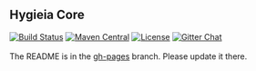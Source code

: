 ## Hygieia Core 

[![Build Status](https://travis-ci.com/Hygieia/hygieia-core.svg?branch=master)](https://travis-ci.com/Hygieia/hygieia-core)
[![Maven Central](https://img.shields.io/maven-central/v/com.capitalone.dashboard/core.svg?label=Maven%20Central)](https://search.maven.org/search?q=g:%22com.capitalone.dashboard%22%20AND%20a:%22core%22)
[![License](https://img.shields.io/badge/license-Apache%202-blue.svg)](https://www.apache.org/licenses/LICENSE-2.0)
[![Gitter Chat](https://badges.gitter.im/Join%20Chat.svg)](https://www.apache.org/licenses/LICENSE-2.0)
<br>
<br>
The README is in the [gh-pages](https://github.com/capitalone/Hygieia/blob/gh-pages/pages/hygieia/core/core.md) branch. Please update it there.

